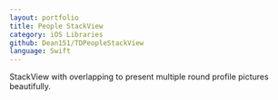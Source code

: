 ```yaml
---
layout: portfolio
title: People StackView
category: iOS Libraries
github: Dean151/TDPeopleStackView
language: Swift
---
```


StackView with overlapping to present multiple round profile pictures beautifully.
